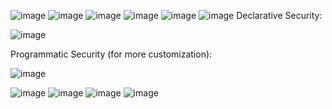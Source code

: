 ![image](https://github.com/user-attachments/assets/286db27c-64ce-4950-b87c-0085b48af70a)
![image](https://github.com/user-attachments/assets/1dadf14d-f210-4b8e-8931-1a59fc57e0d5)
![image](https://github.com/user-attachments/assets/ec4638e7-b31c-480d-94d7-58bf797afd3a)
![image](https://github.com/user-attachments/assets/a5cee8ee-5a87-4997-8cc2-a382a6d61f98)
![image](https://github.com/user-attachments/assets/56b77d33-2caf-4659-88b0-9e719ec514c8)
![image](https://github.com/user-attachments/assets/ece47b7b-db64-495f-b134-d14338c79010)
Declarative Security:

![image](https://github.com/user-attachments/assets/08a84b3c-ac4c-40c0-b842-8b924dd24cd7)

Programmatic Security (for more customization):

![image](https://github.com/user-attachments/assets/00759197-7d4d-486c-9b80-8198060c1ae9)

![image](https://github.com/user-attachments/assets/a4447468-ce89-4f2f-ba21-404cccfd217f)
![image](https://github.com/user-attachments/assets/859b6f7d-7548-4d05-9808-445796392d6a)
![image](https://github.com/user-attachments/assets/8ea13c78-98e4-41dc-ab5a-1a89d769132a)
![image](https://github.com/user-attachments/assets/eb5eae48-48ea-4bcd-ba18-ac0d05a4940e)
